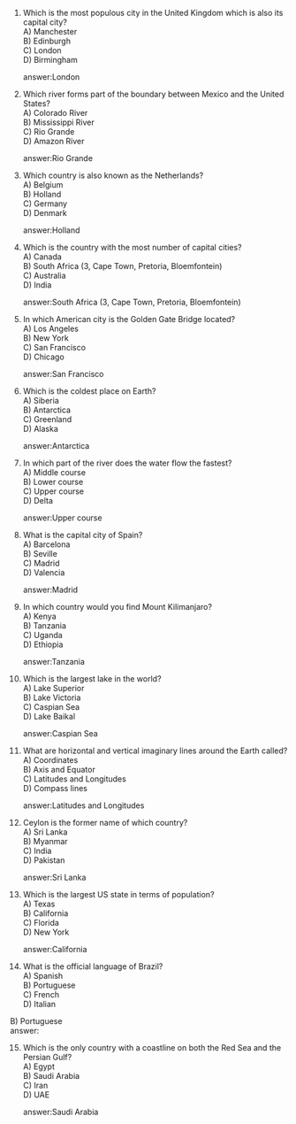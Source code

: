 

1. Which is the most populous city in the United Kingdom which is also its capital city?  
A) Manchester  
B) Edinburgh  
C) London     
D) Birmingham  

    answer:London

2. Which river forms part of the boundary between Mexico and the United States?  
A) Colorado River  
B) Mississippi River  
C) Rio Grande     
D) Amazon River  

    answer:Rio Grande


3. Which country is also known as the Netherlands?  
A) Belgium  
B) Holland     
C) Germany  
D) Denmark  

    answer:Holland


4. Which is the country with the most number of capital cities?  
A) Canada  
B) South Africa (3, Cape Town, Pretoria, Bloemfontein)     
C) Australia  
D) India  

    answer:South Africa (3, Cape Town, Pretoria, Bloemfontein)


5. In which American city is the Golden Gate Bridge located?  
A) Los Angeles  
B) New York  
C) San Francisco     
D) Chicago  

    answer:San Francisco


6. Which is the coldest place on Earth?  
A) Siberia  
B) Antarctica     
C) Greenland  
D) Alaska  

    answer:Antarctica


7. In which part of the river does the water flow the fastest?  
A) Middle course  
B) Lower course  
C) Upper course     
D) Delta  

    answer:Upper course


8. What is the capital city of Spain?  
A) Barcelona  
B) Seville  
C) Madrid     
D) Valencia  

    answer:Madrid


9. In which country would you find Mount Kilimanjaro?  
A) Kenya  
B) Tanzania     
C) Uganda  
D) Ethiopia  

    answer:Tanzania


10. Which is the largest lake in the world?  
A) Lake Superior  
B) Lake Victoria  
C) Caspian Sea     
D) Lake Baikal  

    answer:Caspian Sea


11. What are horizontal and vertical imaginary lines around the Earth called?  
A) Coordinates  
B) Axis and Equator  
C) Latitudes and Longitudes     
D) Compass lines  

    answer:Latitudes and Longitudes


12. Ceylon is the former name of which country?  
A) Sri Lanka     
B) Myanmar  
C) India  
D) Pakistan  

    answer:Sri Lanka 


13. Which is the largest US state in terms of population?  
A) Texas  
B) California     
C) Florida  
D) New York  

    answer:California


14. What is the official language of Brazil?  
A) Spanish  
B) Portuguese     
C) French  
D) Italian  

B) Portuguese     
    answer:


15. Which is the only country with a coastline on both the Red Sea and the Persian Gulf?  
A) Egypt  
B) Saudi Arabia     
C) Iran  
D) UAE  

    answer:Saudi Arabia


